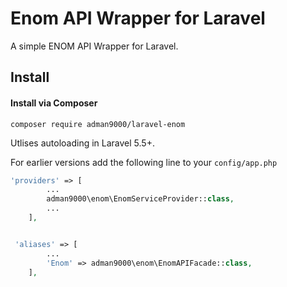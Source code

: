 # Enom API Wrapper for Laravel

A simple ENOM API Wrapper for Laravel. 

## Install

#### Install via Composer

```
composer require adman9000/laravel-enom
```

Utlises autoloading in Laravel 5.5+.

For earlier versions add the following line to your `config/app.php`

```php
'providers' => [
        ...
        adman9000\enom\EnomServiceProvider::class,
        ...
    ],


 'aliases' => [
        ...
        'Enom' => adman9000\enom\EnomAPIFacade::class,
    ],
```

